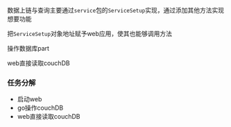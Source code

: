 





数据上链与查询主要通过`service`包的`ServiceSetup`实现，通过添加其他方法实现想要功能

把`ServiceSetup`对象地址赋予web应用，使其也能够调用方法



操作数据库part

web直接读取couchDB



### 任务分解

+ 启动web
+ go操作couchDB
+ web直接读取couchDB

